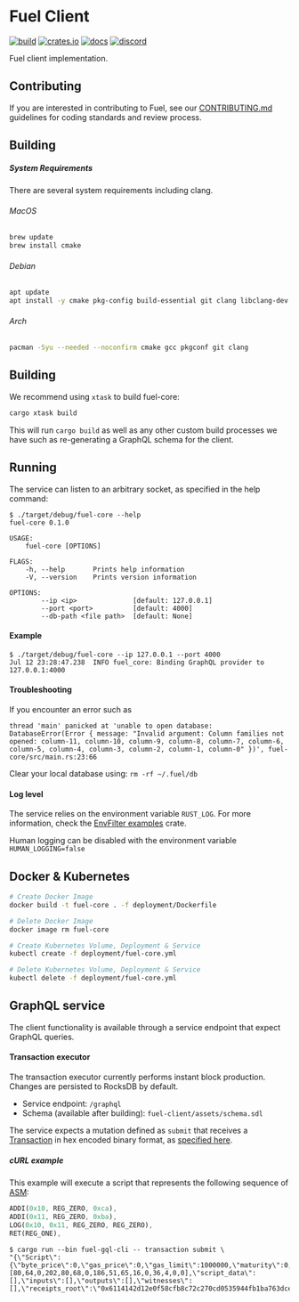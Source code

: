 # Fuel Client

[![build](https://github.com/FuelLabs/fuel-core/actions/workflows/ci.yml/badge.svg)](https://github.com/FuelLabs/fuel-core/actions/workflows/ci.yml)
[![crates.io](https://img.shields.io/crates/v/fuel-core?label=latest)](https://crates.io/crates/fuel-core)
[![docs](https://docs.rs/fuel-core/badge.svg)](https://docs.rs/fuel-core/)
[![discord](https://img.shields.io/badge/chat%20on-discord-orange?&logo=discord&logoColor=ffffff&color=7389D8&labelColor=6A7EC2)](https://discord.gg/xfpK4Pe)

Fuel client implementation.

## Contributing

If you are interested in contributing to Fuel, see our [CONTRIBUTING.md](CONTRIBUTING.md) guidelines for coding standards and review process.

## Building

##### System Requirements

There are several system requirements including clang.

###### MacOS

```bash
brew update
brew install cmake
```

###### Debian

```bash
apt update
apt install -y cmake pkg-config build-essential git clang libclang-dev
```

###### Arch

```bash
pacman -Syu --needed --noconfirm cmake gcc pkgconf git clang
```

## Building

We recommend using `xtask` to build fuel-core:

```sh
cargo xtask build
```

This will run `cargo build` as well as any other custom build processes we have such as re-generating a GraphQL schema for the client.

## Running

The service can listen to an arbitrary socket, as specified in the help command:

```console
$ ./target/debug/fuel-core --help
fuel-core 0.1.0

USAGE:
    fuel-core [OPTIONS]

FLAGS:
    -h, --help       Prints help information
    -V, --version    Prints version information

OPTIONS:
        --ip <ip>              [default: 127.0.0.1]
        --port <port>          [default: 4000]
        --db-path <file path>  [default: None]
```

#### Example

```console
$ ./target/debug/fuel-core --ip 127.0.0.1 --port 4000
Jul 12 23:28:47.238  INFO fuel_core: Binding GraphQL provider to 127.0.0.1:4000
```

#### Troubleshooting

If you encounter an error such as

```console
thread 'main' panicked at 'unable to open database: DatabaseError(Error { message: "Invalid argument: Column families not opened: column-11, column-10, column-9, column-8, column-7, column-6, column-5, column-4, column-3, column-2, column-1, column-0" })', fuel-core/src/main.rs:23:66
```

Clear your local database using: `rm -rf ~/.fuel/db`

#### Log level

The service relies on the environment variable `RUST_LOG`. For more information, check the [EnvFilter examples](https://docs.rs/tracing-subscriber/latest/tracing_subscriber/struct.EnvFilter.html#examples) crate.

Human logging can be disabled with the environment variable `HUMAN_LOGGING=false`

## Docker & Kubernetes

```sh
# Create Docker Image
docker build -t fuel-core . -f deployment/Dockerfile

# Delete Docker Image
docker image rm fuel-core

# Create Kubernetes Volume, Deployment & Service
kubectl create -f deployment/fuel-core.yml

# Delete Kubernetes Volume, Deployment & Service
kubectl delete -f deployment/fuel-core.yml
```

## GraphQL service

The client functionality is available through a service endpoint that expect GraphQL queries.

#### Transaction executor

The transaction executor currently performs instant block production. Changes are persisted to RocksDB by default.

* Service endpoint: `/graphql`
* Schema (available after building): `fuel-client/assets/schema.sdl`

The service expects a mutation defined as `submit` that receives a [Transaction](https://github.com/FuelLabs/fuel-tx) in hex encoded binary format, as [specified here](https://github.com/FuelLabs/fuel-specs/blob/master/specs/protocol/tx_format.md).

##### cURL example

This example will execute a script that represents the following sequence of [ASM](https://github.com/FuelLabs/fuel-asm):

```rs
ADDI(0x10, REG_ZERO, 0xca),
ADDI(0x11, REG_ZERO, 0xba),
LOG(0x10, 0x11, REG_ZERO, REG_ZERO),
RET(REG_ONE),
```

```console
$ cargo run --bin fuel-gql-cli -- transaction submit \
"{\"Script\":{\"byte_price\":0,\"gas_price\":0,\"gas_limit\":1000000,\"maturity\":0,\"script\":[80,64,0,202,80,68,0,186,51,65,16,0,36,4,0,0],\"script_data\":[],\"inputs\":[],\"outputs\":[],\"witnesses\":[],\"receipts_root\":\"0x6114142d12e0f58cfb8c72c270cd0535944fb1ba763dce83c17e882c482224a2\"}}"
```
